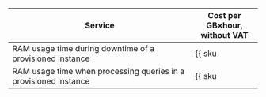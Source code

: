 | Service | Cost per GB×hour, <br>without VAT |
| ---- | ---- |
| RAM usage time during downtime of a provisioned instance | {{ sku|USD|serverless.containers.compute.provision_enabled.memory|string }} |
| RAM usage time when processing queries in a provisioned instance | {{ sku|USD|serverless.containers.compute.provisioned_request.memory|string }} |
